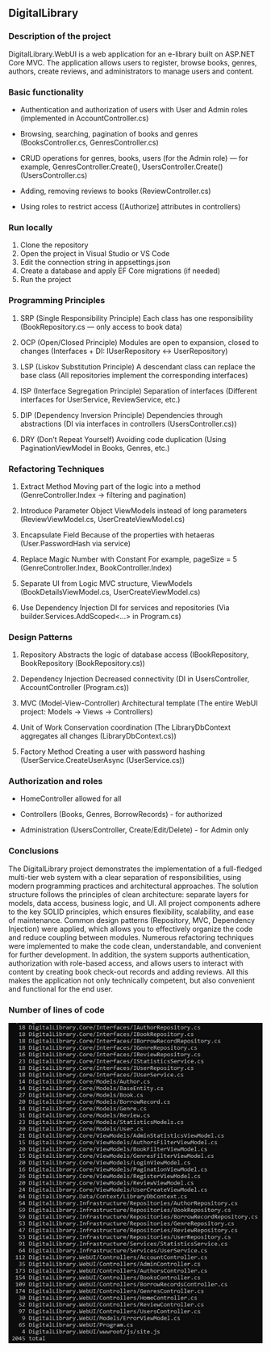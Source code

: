 ## DigitalLibrary
### Description of the project
DigitalLibrary.WebUI is a web application for an e-library built on ASP.NET Core MVC. The application allows users to register, browse books, genres, authors, create reviews, and administrators to manage users and content.
### Basic functionality
- Authentication and authorization of users with User and Admin roles (implemented in AccountController.cs)

- Browsing, searching, pagination of books and genres (BooksController.cs, GenresController.cs) 

- CRUD operations for genres, books, users (for the Admin role) — for example, GenresController.Create(), UsersController.Create() (UsersController.cs)

- Adding, removing reviews to books (ReviewController.cs) 

- Using roles to restrict access ([Authorize] attributes in controllers)

### Run locally
1. Clone the repository
2. Open the project in Visual Studio or VS Code
3. Edit the connection string in appsettings.json
4. Create a database and apply EF Core migrations (if needed)
5. Run the project

### Programming Principles

1. SRP (Single Responsibility Principle)
Each class has one responsibility
(BookRepository.cs — only access to book data)

2. OCP (Open/Closed Principle)
Modules are open to expansion, closed to changes
(Interfaces + DI: IUserRepository ↔ UserRepository)

3. LSP (Liskov Substitution Principle)
A descendant class can replace the base class
(All repositories implement the corresponding interfaces)

4. ISP (Interface Segregation Principle)
Separation of interfaces
(Different interfaces for UserService, ReviewService, etc.)

5. DIP (Dependency Inversion Principle)
Dependencies through abstractions
(DI via interfaces in controllers (UsersController.cs))

6. DRY (Don’t Repeat Yourself)
Avoiding code duplication
(Using PaginationViewModel in Books, Genres, etc.)

### Refactoring Techniques
1. Extract Method
Moving part of the logic into a method
(GenreController.Index → ​​filtering and pagination)

2. Introduce Parameter Object
ViewModels instead of long parameters
(ReviewViewModel.cs, UserCreateViewModel.cs)

3. Encapsulate Field
Because of the properties with hetaeras
(User.PasswordHash via service)

4. Replace Magic Number with Constant
For example, pageSize = 5
(GenreController.Index, BookController.Index)

5. Separate UI from Logic
MVC structure, ViewModels
(BookDetailsViewModel.cs, UserCreateViewModel.cs)

6. Use Dependency Injection
DI for services and repositories
(Via builder.Services.AddScoped<...> in Program.cs)

### Design Patterns

1. Repository
Abstracts the logic of database access
(IBookRepository, BookRepository (BookRepository.cs))

2. Dependency Injection
Decreased connectivity
(DI in UsersController, AccountController (Program.cs))

3. MVC (Model-View-Controller)
Architectural template
(The entire WebUI project: Models → Views → Controllers)

4. Unit of Work
Conservation coordination
(The LibraryDbContext aggregates all changes (LibraryDbContext.cs))

5. Factory Method
Creating a user with password hashing
(UserService.CreateUserAsync (UserService.cs))

### Authorization and roles
- HomeController allowed for all

- Controllers (Books, Genres, BorrowRecords) - for authorized

- Administration (UsersController, Create/Edit/Delete) - for Admin only

### Conclusions

The DigitalLibrary project demonstrates the implementation of a full-fledged multi-tier web system with a clear separation of responsibilities, using modern programming practices and architectural approaches.
The solution structure follows the principles of clean architecture: separate layers for models, data access, business logic, and UI. All project components adhere to the key SOLID principles, which ensures flexibility, scalability, and ease of maintenance.
Common design patterns (Repository, MVC, Dependency Injection) were applied, which allows you to effectively organize the code and reduce coupling between modules. Numerous refactoring techniques were implemented to make the code clean, understandable, and convenient for further development.
In addition, the system supports authentication, authorization with role-based access, and allows users to interact with content by creating book check-out records and adding reviews. All this makes the application not only technically competent, but also convenient and functional for the end user.

### Number of lines of code

![Book Preview](lines.png)
